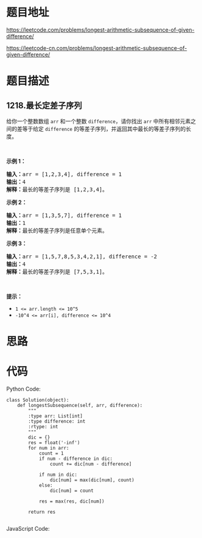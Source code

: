# 题目地址
https://leetcode.com/problems/longest-arithmetic-subsequence-of-given-difference/

https://leetcode-cn.com/problems/longest-arithmetic-subsequence-of-given-difference/
# 题目描述
## 1218.最长定差子序列
<p>给你一个整数数组&nbsp;<code>arr</code>&nbsp;和一个整数&nbsp;<code>difference</code>，请你找出&nbsp;<code>arr</code>&nbsp;中所有相邻元素之间的差等于给定&nbsp;<code>difference</code>&nbsp;的等差子序列，并返回其中最长的等差子序列的长度。</p>

<p>&nbsp;</p>

<p><strong>示例 1：</strong></p>

<pre><strong>输入：</strong>arr = [1,2,3,4], difference = 1
<strong>输出：</strong>4
<strong>解释：</strong>最长的等差子序列是 [1,2,3,4]。</pre>

<p><strong>示例&nbsp;2：</strong></p>

<pre><strong>输入：</strong>arr = [1,3,5,7], difference = 1
<strong>输出：</strong>1
<strong>解释：</strong>最长的等差子序列是任意单个元素。
</pre>

<p><strong>示例 3：</strong></p>

<pre><strong>输入：</strong>arr = [1,5,7,8,5,3,4,2,1], difference = -2
<strong>输出：</strong>4
<strong>解释：</strong>最长的等差子序列是 [7,5,3,1]。
</pre>

<p>&nbsp;</p>

<p><strong>提示：</strong></p>

<ul>
	<li><code>1 &lt;= arr.length &lt;= 10^5</code></li>
	<li><code>-10^4 &lt;= arr[i], difference &lt;= 10^4</code></li>
</ul>

# 思路

# 代码
Python Code:

```
class Solution(object):
    def longestSubsequence(self, arr, difference):
        """
        :type arr: List[int]
        :type difference: int
        :rtype: int
        """
        dic = {}
        res = float('-inf')
        for num in arr:
            count = 1
            if num - difference in dic:
                count += dic[num - difference]
        
            if num in dic:
                dic[num] = max(dic[num], count)
            else:
                dic[num] = count
        
            res = max(res, dic[num])
    
        return res
            
```
JavaScript Code:

```

```
